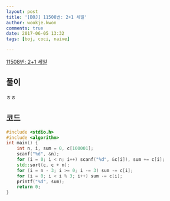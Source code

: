 ```yaml
---
layout: post
title: '[BOJ] 11508번: 2+1 세일'
author: wookje.kwon
comments: true
date: 2017-06-05 13:32
tags: [boj, coci, naive]

---
```


[11508번: 2+1 세일](https://www.acmicpc.net/problem/11508)

## 풀이

ㅎㅎ

## 코드

```cpp
#include <stdio.h>
#include <algorithm>
int main() {
	int n, i, sum = 0, c[100001];
	scanf("%d", &n);
	for (i = 0; i < n; i++) scanf("%d", &c[i]), sum += c[i];
	std::sort(c, c + n);
	for (i = n - 3; i >= 0; i -= 3) sum -= c[i];
	for (i = 0; i < i % 3; i++) sum -= c[i];
	printf("%d", sum);
	return 0;
}
```
